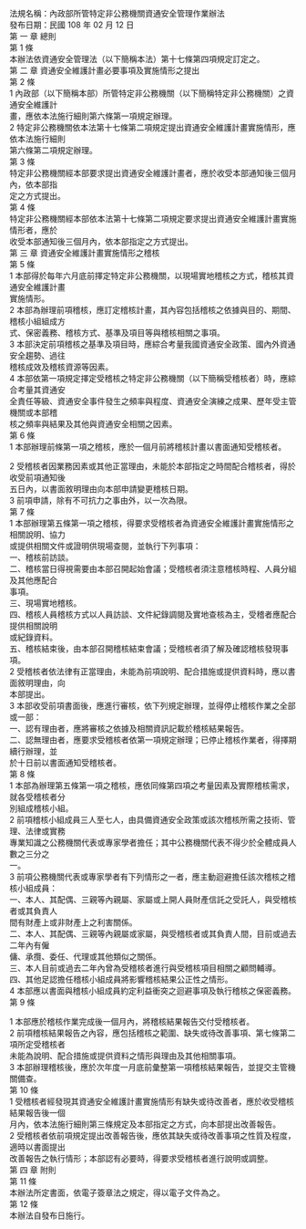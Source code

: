 法規名稱：內政部所管特定非公務機關資通安全管理作業辦法  
發布日期：民國 108 年 02 月 12 日  
第 一 章 總則  
第 1 條  
本辦法依資通安全管理法（以下簡稱本法）第十七條第四項規定訂定之。  
第 二 章 資通安全維護計畫必要事項及實施情形之提出  
第 2 條  
1 內政部（以下簡稱本部）所管特定非公務機關（以下簡稱特定非公務機關）之資通安全維護計  
畫，應依本法施行細則第六條第一項規定辦理。  
2 特定非公務機關依本法第十七條第二項規定提出資通安全維護計畫實施情形，應依本法施行細則  
第六條第二項規定辦理。  
第 3 條  
特定非公務機關經本部要求提出資通安全維護計畫者，應於收受本部通知後三個月內，依本部指  
定之方式提出。  
第 4 條  
特定非公務機關經本部依本法第十七條第二項規定要求提出資通安全維護計畫實施情形者，應於  
收受本部通知後三個月內，依本部指定之方式提出。  
第 三 章 資通安全維護計畫實施情形之稽核  
第 5 條  
1 本部得於每年六月底前擇定特定非公務機關，以現場實地稽核之方式，稽核其資通安全維護計畫  
實施情形。  
2 本部為辦理前項稽核，應訂定稽核計畫，其內容包括稽核之依據與目的、期間、稽核小組組成方  
式、保密義務、稽核方式、基準及項目等與稽核相關之事項。  
3 本部決定前項稽核之基準及項目時，應綜合考量我國資通安全政策、國內外資通安全趨勢、過往  
稽核成效及稽核資源等因素。  
4 本部依第一項規定擇定受稽核之特定非公務機關（以下簡稱受稽核者）時，應綜合考量其資通安  
全責任等級、資通安全事件發生之頻率與程度、資通安全演練之成果、歷年受主管機關或本部稽  
核之頻率與結果及其他與資通安全相關之因素。  
第 6 條  
1 本部辦理前條第一項之稽核，應於一個月前將稽核計畫以書面通知受稽核者。  


2 受稽核者因業務因素或其他正當理由，未能於本部指定之時間配合稽核者，得於收受前項通知後  
五日內，以書面敘明理由向本部申請變更稽核日期。  
3 前項申請，除有不可抗力之事由外，以一次為限。  
第 7 條  
1 本部辦理第五條第一項之稽核，得要求受稽核者為資通安全維護計畫實施情形之相關說明、協力  
或提供相關文件或證明供現場查閱，並執行下列事項：  
一、稽核前訪談。  
二、稽核當日得視需要由本部召開起始會議；受稽核者須注意稽核時程、人員分組及其他應配合  
事項。  
三、現場實地稽核。  
四、稽核人員稽核方式以人員訪談、文件紀錄調閱及實地查核為主，受稽者應配合提供相關說明  
或紀錄資料。  
五、稽核結束後，由本部召開稽核結束會議；受稽核者須了解及確認稽核發現事項。  
2 受稽核者依法律有正當理由，未能為前項說明、配合措施或提供資料時，應以書面敘明理由，向  
本部提出。  
3 本部收受前項書面後，應進行審核，依下列規定辦理，並得停止稽核作業之全部或一部：  
一、認有理由者，應將審核之依據及相關資訊記載於稽核結果報告。  
二、認無理由者，應要求受稽核者依第一項規定辦理；已停止稽核作業者，得擇期續行辦理，並  
於十日前以書面通知受稽核者。  
第 8 條  
1 本部為辦理第五條第一項之稽核，應依同條第四項之考量因素及實際稽核需求，就各受稽核者分  
別組成稽核小組。  
2 前項稽核小組成員三人至七人，由具備資通安全政策或該次稽核所需之技術、管理、法律或實務  
專業知識之公務機關代表或專家學者擔任；其中公務機關代表不得少於全體成員人數之三分之  
一。  
3 前項公務機關代表或專家學者有下列情形之一者，應主動迴避擔任該次稽核之稽核小組成員：  
一、本人、其配偶、三親等內親屬、家屬或上開人員財產信託之受託人，與受稽核者或其負責人  
間有財產上或非財產上之利害關係。  
二、本人、其配偶、三親等內親屬或家屬，與受稽核者或其負責人間，目前或過去二年內有僱  
傭、承攬、委任、代理或其他類似之關係。  
三、本人目前或過去二年內曾為受稽核者進行與受稽核項目相關之顧問輔導。  
四、其他足認擔任稽核小組成員將影響稽核結果公正性之情形。  
4 本部應以書面與稽核小組成員約定利益衝突之迴避事項及執行稽核之保密義務。  
第 9 條  


1 本部應於稽核作業完成後一個月內，將稽核結果報告交付受稽核者。  
2 前項稽核結果報告之內容，應包括稽核之範圍、缺失或待改善事項、第七條第二項所定受稽核者  
未能為說明、配合措施或提供資料之情形與理由及其他相關事項。  
3 本部辦理稽核後，應於次年度一月底前彙整第一項稽核結果報告，並提交主管機關備查。  
第 10 條  
1 受稽核者經發現其資通安全維護計畫實施情形有缺失或待改善者，應於收受稽核結果報告後一個  
月內，依本法施行細則第三條規定及本部指定之方式，向本部提出改善報告。  
2 受稽核者依前項規定提出改善報告後，應依其缺失或待改善事項之性質及程度，適時以書面提出  
改善報告之執行情形；本部認有必要時，得要求受稽核者進行說明或調整。  
第 四 章 附則  
第 11 條  
本辦法所定書面，依電子簽章法之規定，得以電子文件為之。  
第 12 條  
本辦法自發布日施行。  


